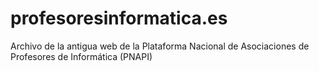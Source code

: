 profesoresinformatica.es
========================

Archivo de la antigua web de la Plataforma Nacional de Asociaciones de Profesores de Informática (PNAPI)

